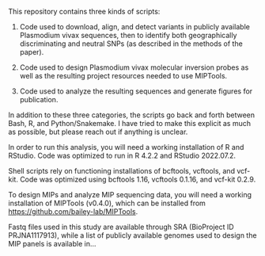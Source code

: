 This repository contains three kinds of scripts:

1. Code used to download, align, and detect variants in publicly available Plasmodium vivax sequences, then to identify both geographically discriminating and neutral SNPs (as described in the methods of the paper).

2. Code used to design Plasmodium vivax molecular inversion probes as well as the resulting project resources needed to use MIPTools.

3. Code used to analyze the resulting sequences and generate figures for publication.

In addition to these three categories, the scripts go back and forth between Bash, R, and Python/Snakemake. I have tried to make this explicit as much as possible, but please reach out if anything is unclear.

In order to run this analysis, you will need a working installation of R and RStudio. Code was optimized to run in R 4.2.2 and RStudio 2022.07.2.

Shell scripts rely on functioning installations of bcftools, vcftools, and vcf-kit. Code was optimized using bcftools 1.16, vcftools 0.1.16, and vcf-kit 0.2.9.

To design MIPs and analyze MIP sequencing data, you will need a working installation of MIPTools (v0.4.0), which can be installed from https://github.com/bailey-lab/MIPTools.

Fastq files used in this study are available through SRA (BioProject ID PRJNA1117913), while a list of publicly available genomes used to design the MIP panels is available in...
